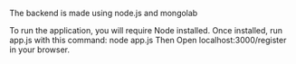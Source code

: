 The backend is made using node.js and mongolab

To run the application, you will require Node installed. Once installed, run app.js with this command: node app.js
Then Open localhost:3000/register in your browser.
